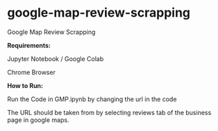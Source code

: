 # google-map-review-scrapping
Google Map Review Scrapping

**Requirements:**

Jupyter Notebook / Google Colab

Chrome Browser

**How to Run:**

Run the Code in GMP.ipynb by changing the url in the code 

The URL should be taken from by selecting reviews tab of the business page in google maps.
